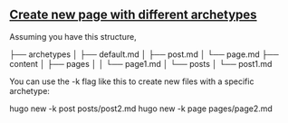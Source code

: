 ## [Create new page with different archetypes](https://discourse.gohugo.io/t/create-new-page-with-different-archetypes/32560)

Assuming you have this structure,

├── archetypes
│   ├── default.md
│   ├── post.md
│   └── page.md
├── content
│   ├── pages
│   │   └── page1.md
│   └── posts
│       └── post1.md

You can use the -k flag like this to create new files with a specific archetype:

hugo new -k post posts/post2.md
hugo new -k page pages/page2.md


